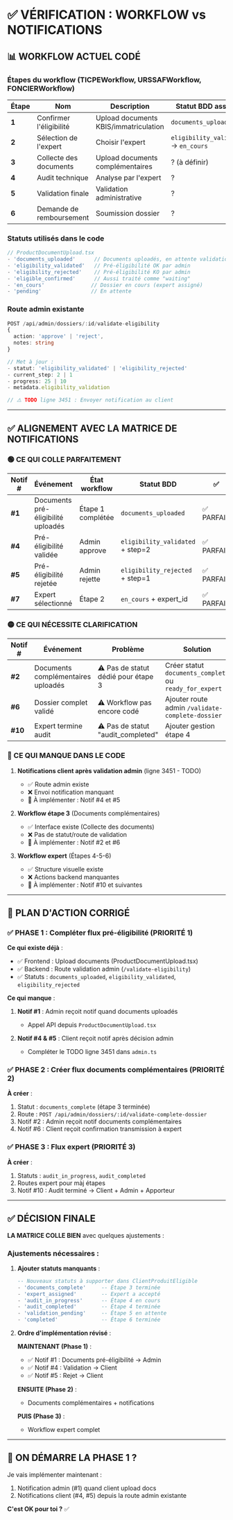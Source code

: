 # ✅ VÉRIFICATION : WORKFLOW vs NOTIFICATIONS

## 📊 WORKFLOW ACTUEL CODÉ

### Étapes du workflow (TICPEWorkflow, URSSAFWorkflow, FONCIERWorkflow)

| Étape | Nom | Description | Statut BDD associé | current_step |
|-------|-----|-------------|-------------------|--------------|
| **1** | Confirmer l'éligibilité | Upload documents KBIS/immatriculation | `documents_uploaded` | 1 |
| **2** | Sélection de l'expert | Choisir l'expert | `eligibility_validated` → `en_cours` | 2 |
| **3** | Collecte des documents | Upload documents complémentaires | ? (à définir) | 3 |
| **4** | Audit technique | Analyse par l'expert | ? | 4 |
| **5** | Validation finale | Validation administrative | ? | 5 |
| **6** | Demande de remboursement | Soumission dossier | ? | 6 |

### Statuts utilisés dans le code

```typescript
// ProductDocumentUpload.tsx
- 'documents_uploaded'      // Documents uploadés, en attente validation
- 'eligibility_validated'   // Pré-éligibilité OK par admin
- 'eligibility_rejected'    // Pré-éligibilité KO par admin
- 'eligible_confirmed'      // Aussi traité comme "waiting"
- 'en_cours'               // Dossier en cours (expert assigné)
- 'pending'                // En attente
```

### Route admin existante

```typescript
POST /api/admin/dossiers/:id/validate-eligibility
{
  action: 'approve' | 'reject',
  notes: string
}

// Met à jour :
- statut: 'eligibility_validated' | 'eligibility_rejected'
- current_step: 2 | 1
- progress: 25 | 10
- metadata.eligibility_validation

// ⚠️ TODO ligne 3451 : Envoyer notification au client
```

---

## ✅ ALIGNEMENT AVEC LA MATRICE DE NOTIFICATIONS

### 🟢 CE QUI COLLE PARFAITEMENT

| Notif # | Événement | État workflow | Statut BDD | ✅ |
|---------|-----------|---------------|------------|-----|
| **#1** | Documents pré-éligibilité uploadés | Étape 1 complétée | `documents_uploaded` | ✅ PARFAIT |
| **#4** | Pré-éligibilité validée | Admin approve | `eligibility_validated` + step=2 | ✅ PARFAIT |
| **#5** | Pré-éligibilité rejetée | Admin rejette | `eligibility_rejected` + step=1 | ✅ PARFAIT |
| **#7** | Expert sélectionné | Étape 2 | `en_cours` + expert_id | ✅ PARFAIT |

### 🟡 CE QUI NÉCESSITE CLARIFICATION

| Notif # | Événement | Problème | Solution |
|---------|-----------|----------|----------|
| **#2** | Documents complémentaires uploadés | ⚠️ Pas de statut dédié pour étape 3 | Créer statut `documents_complete` ou `ready_for_expert` |
| **#6** | Dossier complet validé | ⚠️ Workflow pas encore codé | Ajouter route admin `/validate-complete-dossier` |
| **#10** | Expert termine audit | ⚠️ Pas de statut "audit_completed" | Ajouter gestion étape 4 |

### 🔴 CE QUI MANQUE DANS LE CODE

1. **Notifications client après validation admin** (ligne 3451 - TODO)
   - ✅ Route admin existe
   - ❌ Envoi notification manquant
   - 🎯 À implémenter : Notif #4 et #5

2. **Workflow étape 3** (Documents complémentaires)
   - ✅ Interface existe (Collecte des documents)
   - ❌ Pas de statut/route de validation
   - 🎯 À implémenter : Notif #2 et #6

3. **Workflow expert** (Étapes 4-5-6)
   - ✅ Structure visuelle existe
   - ❌ Actions backend manquantes
   - 🎯 À implémenter : Notif #10 et suivantes

---

## 🎯 PLAN D'ACTION CORRIGÉ

### ✅ PHASE 1 : Compléter flux pré-éligibilité (PRIORITÉ 1)

**Ce qui existe déjà** :
- ✅ Frontend : Upload documents (ProductDocumentUpload.tsx)
- ✅ Backend : Route validation admin (`/validate-eligibility`)
- ✅ Statuts : `documents_uploaded`, `eligibility_validated`, `eligibility_rejected`

**Ce qui manque** :
1. **Notif #1** : Admin reçoit notif quand documents uploadés
   - Appel API depuis `ProductDocumentUpload.tsx`
   
2. **Notif #4 & #5** : Client reçoit notif après décision admin
   - Compléter le TODO ligne 3451 dans `admin.ts`

### ✅ PHASE 2 : Créer flux documents complémentaires (PRIORITÉ 2)

**À créer** :
1. Statut : `documents_complete` (étape 3 terminée)
2. Route : `POST /api/admin/dossiers/:id/validate-complete-dossier`
3. Notif #2 : Admin reçoit notif documents complémentaires
4. Notif #6 : Client reçoit confirmation transmission à expert

### ✅ PHASE 3 : Flux expert (PRIORITÉ 3)

**À créer** :
1. Statuts : `audit_in_progress`, `audit_completed`
2. Routes expert pour màj étapes
3. Notif #10 : Audit terminé → Client + Admin + Apporteur

---

## ✅ DÉCISION FINALE

**LA MATRICE COLLE BIEN** avec quelques ajustements :

### Ajustements nécessaires :

1. **Ajouter statuts manquants** :
   ```sql
   -- Nouveaux statuts à supporter dans ClientProduitEligible
   - 'documents_complete'     -- Étape 3 terminée
   - 'expert_assigned'        -- Expert a accepté
   - 'audit_in_progress'      -- Étape 4 en cours
   - 'audit_completed'        -- Étape 4 terminée
   - 'validation_pending'     -- Étape 5 en attente
   - 'completed'              -- Étape 6 terminée
   ```

2. **Ordre d'implémentation révisé** :

   **MAINTENANT (Phase 1)** :
   - ✅ Notif #1 : Documents pré-éligibilité → Admin
   - ✅ Notif #4 : Validation → Client  
   - ✅ Notif #5 : Rejet → Client

   **ENSUITE (Phase 2)** :
   - Documents complémentaires + notifications
   
   **PUIS (Phase 3)** :
   - Workflow expert complet

---

## 🚀 ON DÉMARRE LA PHASE 1 ?

Je vais implémenter maintenant :
1. Notification admin (#1) quand client upload docs
2. Notifications client (#4, #5) depuis la route admin existante

**C'est OK pour toi ?** ✅

